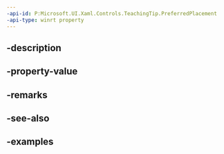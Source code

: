 ```yaml
---
-api-id: P:Microsoft.UI.Xaml.Controls.TeachingTip.PreferredPlacement
-api-type: winrt property
---
```


## -description

## -property-value

## -remarks

## -see-also

## -examples

